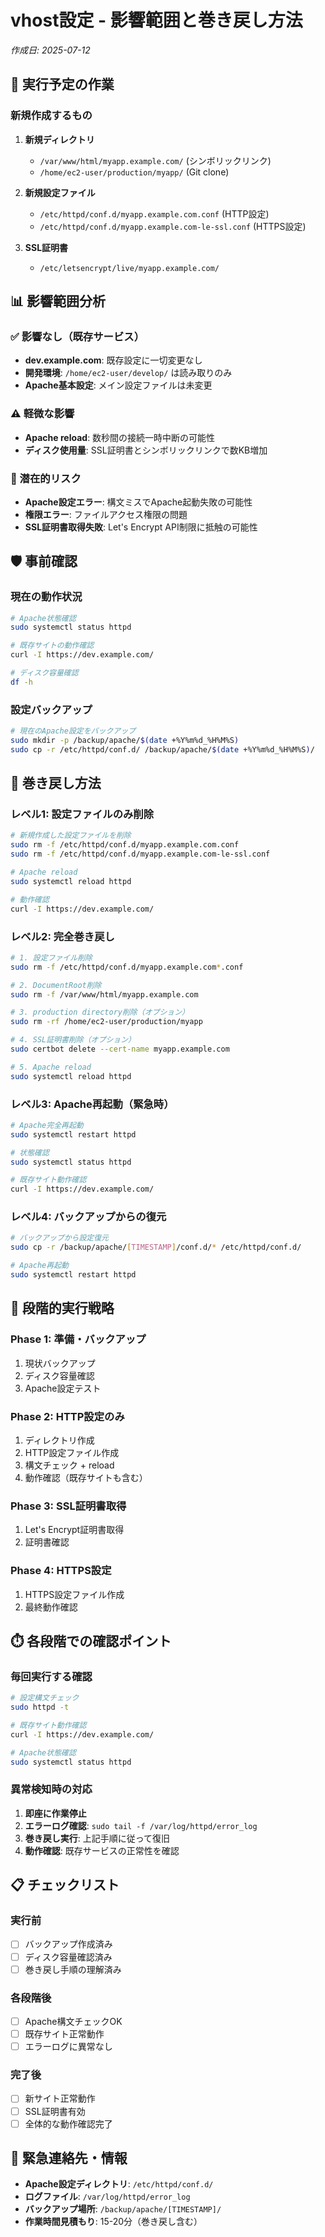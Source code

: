 # vhost設定 - 影響範囲と巻き戻し方法

*作成日: 2025-07-12*

## 🎯 実行予定の作業

### 新規作成するもの
1. **新規ディレクトリ**
   - `/var/www/html/myapp.example.com/` (シンボリックリンク)
   - `/home/ec2-user/production/myapp/` (Git clone)

2. **新規設定ファイル**
   - `/etc/httpd/conf.d/myapp.example.com.conf` (HTTP設定)
   - `/etc/httpd/conf.d/myapp.example.com-le-ssl.conf` (HTTPS設定)

3. **SSL証明書**
   - `/etc/letsencrypt/live/myapp.example.com/`

## 📊 影響範囲分析

### ✅ 影響なし（既存サービス）
- **dev.example.com**: 既存設定に一切変更なし
- **開発環境**: `/home/ec2-user/develop/` は読み取りのみ
- **Apache基本設定**: メイン設定ファイルは未変更

### ⚠️ 軽微な影響
- **Apache reload**: 数秒間の接続一時中断の可能性
- **ディスク使用量**: SSL証明書とシンボリックリンクで数KB増加

### 🚨 潜在的リスク
- **Apache設定エラー**: 構文ミスでApache起動失敗の可能性
- **権限エラー**: ファイルアクセス権限の問題
- **SSL証明書取得失敗**: Let's Encrypt API制限に抵触の可能性

## 🛡️ 事前確認

### 現在の動作状況
```bash
# Apache状態確認
sudo systemctl status httpd

# 既存サイトの動作確認
curl -I https://dev.example.com/

# ディスク容量確認
df -h
```

### 設定バックアップ
```bash
# 現在のApache設定をバックアップ
sudo mkdir -p /backup/apache/$(date +%Y%m%d_%H%M%S)
sudo cp -r /etc/httpd/conf.d/ /backup/apache/$(date +%Y%m%d_%H%M%S)/
```

## 🔄 巻き戻し方法

### レベル1: 設定ファイルのみ削除
```bash
# 新規作成した設定ファイルを削除
sudo rm -f /etc/httpd/conf.d/myapp.example.com.conf
sudo rm -f /etc/httpd/conf.d/myapp.example.com-le-ssl.conf

# Apache reload
sudo systemctl reload httpd

# 動作確認
curl -I https://dev.example.com/
```

### レベル2: 完全巻き戻し
```bash
# 1. 設定ファイル削除
sudo rm -f /etc/httpd/conf.d/myapp.example.com*.conf

# 2. DocumentRoot削除
sudo rm -f /var/www/html/myapp.example.com

# 3. production directory削除（オプション）
sudo rm -rf /home/ec2-user/production/myapp

# 4. SSL証明書削除（オプション）
sudo certbot delete --cert-name myapp.example.com

# 5. Apache reload
sudo systemctl reload httpd
```

### レベル3: Apache再起動（緊急時）
```bash
# Apache完全再起動
sudo systemctl restart httpd

# 状態確認
sudo systemctl status httpd

# 既存サイト動作確認
curl -I https://dev.example.com/
```

### レベル4: バックアップからの復元
```bash
# バックアップから設定復元
sudo cp -r /backup/apache/[TIMESTAMP]/conf.d/* /etc/httpd/conf.d/

# Apache再起動
sudo systemctl restart httpd
```

## 🧪 段階的実行戦略

### Phase 1: 準備・バックアップ
1. 現状バックアップ
2. ディスク容量確認
3. Apache設定テスト

### Phase 2: HTTP設定のみ
1. ディレクトリ作成
2. HTTP設定ファイル作成
3. 構文チェック + reload
4. 動作確認（既存サイトも含む）

### Phase 3: SSL証明書取得
1. Let's Encrypt証明書取得
2. 証明書確認

### Phase 4: HTTPS設定
1. HTTPS設定ファイル作成
2. 最終動作確認

## ⏱️ 各段階での確認ポイント

### 毎回実行する確認
```bash
# 設定構文チェック
sudo httpd -t

# 既存サイト動作確認
curl -I https://dev.example.com/

# Apache状態確認
sudo systemctl status httpd
```

### 異常検知時の対応
1. **即座に作業停止**
2. **エラーログ確認**: `sudo tail -f /var/log/httpd/error_log`
3. **巻き戻し実行**: 上記手順に従って復旧
4. **動作確認**: 既存サービスの正常性を確認

## 📋 チェックリスト

### 実行前
- [ ] バックアップ作成済み
- [ ] ディスク容量確認済み
- [ ] 巻き戻し手順の理解済み

### 各段階後
- [ ] Apache構文チェックOK
- [ ] 既存サイト正常動作
- [ ] エラーログに異常なし

### 完了後
- [ ] 新サイト正常動作
- [ ] SSL証明書有効
- [ ] 全体的な動作確認完了

## 🚨 緊急連絡先・情報

- **Apache設定ディレクトリ**: `/etc/httpd/conf.d/`
- **ログファイル**: `/var/log/httpd/error_log`
- **バックアップ場所**: `/backup/apache/[TIMESTAMP]/`
- **作業時間見積もり**: 15-20分（巻き戻し含む）